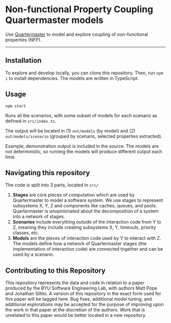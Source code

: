 # Non-functional Property Coupling Quartermaster models

Use [Quartermaster](https://github.com/BYU-SE/quartermaster) to model and explore coupling of non-functional properties (NFP).

---

## Installation

To explore and develop locally, you can clone this repository. Then, run `npm i` to install dependencies. The models are written in TypeScript.

## Usage

```
npm start
```

Runs all the scenarios, with some subset of models for each scenario as defined in `src/index.ts`.

The output will be located in (1) `out/models` (by model) and (2) `out/models/scenario` (grouped by scenario, selected properties extracted).

Example, demonstration output is included in the source. The models are not deterministic, so running the models will produce different output each time.

## Navigating this repository

The code is split into 3 parts, located in `src/`

1. **Stages** are core pieces of computation which are used by Quartermaster to model a software system. We use stages to represent subsystems X, Y, Z and components like caches, queues, and pools. Quartermaster is unopinionated about the decomposition of a system into a network of stages.
2. **Scenarios** include everything outside of the interaction code from Y to Z, meaning they include creating subsystems X, Y, timeouts, priority classes, etc.
3. **Models** are the pieces of interaction code used by Y to interact with Z. The models define how a network of Quartermaster stages (the implementation of interaction code) are connected together and can be used by a scenario.

## Contributing to this Repository

This repository represents the data and code in relation to a paper produced by the BYU Software Engineering Lab, with authors Matt Pope and Jonathan Sillito. A version of this repository in the exact form used for this paper will be tagged here. Bug fixes, additional model tuning, and additional explorations may be accepted for the purpose of improving upon the work in that paper at the discretion of the authors. Work that is unrelated to this paper would be better located in a new repository.
